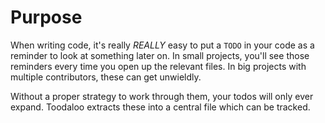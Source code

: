 # Purpose

When writing code, it's really _REALLY_ easy to put a `TODO` in your code as a
reminder to look at something later on. In small projects, you'll see those reminders
every time you open up the relevant files. In big projects with multiple contributors,
these can get unwieldly.

Without a proper strategy to work through them, your todos will only ever expand.
Toodaloo extracts these into a central file which can be tracked.
